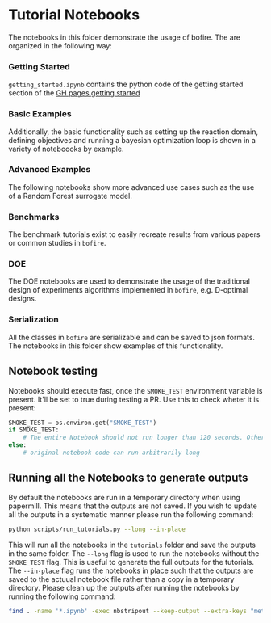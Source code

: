 # Tutorial Notebooks

The notebooks in this folder demonstrate the usage of bofire. The are organized in the following way:

### Getting Started

`getting_started.ipynb` contains the python code of the getting started section of the  [GH pages getting started](https://experimental-design.github.io/bofire/start)

### Basic Examples

Additionally, the basic functionality such as setting up the reaction domain, defining objectives and running a bayesian optimization loop is shown in a variety of noteboooks by example.

### Advanced Examples
The following notebooks show more advanced use cases such as the use of a Random Forest surrogate model.

### Benchmarks
The benchmark tutorials exist to easily recreate results from various papers or common studies in `bofire`.

### DOE
The DOE notebooks are used to demonstrate the usage of the traditional design of experiments algorithms implemented in `bofire`, e.g. D-optimal designs.

### Serialization
All the classes in `bofire` are serializable and can be saved to json formats. The notebooks in this folder show examples of this functionality.

## Notebook testing

Notebooks should execute fast, once the `SMOKE_TEST` environment variable is present. It'll be set to true during testing a PR. Use this to check wheter it is present:

```python
SMOKE_TEST = os.environ.get("SMOKE_TEST")
if SMOKE_TEST:
    # The entire Notebook should not run longer than 120 seconds. Otherwise an Error is thrown during testing
else:
    # original notebook code can run arbitrarily long
```

## Running all the Notebooks to generate outputs

By default the notebooks are run in a temporary directory when using papermill. This means that the outputs are not saved.
If you wish to update all the outputs in a systematic manner please run the following command:

```bash
python scripts/run_tutorials.py --long --in-place
```

This will run all the notebooks in the `tutorials` folder and save the outputs in the same folder. The `--long` flag is used to run the notebooks without the `SMOKE_TEST` flag. This is useful to generate the full outputs for the tutorials. The `--in-place` flag runs the notebooks in place such that the outputs are saved to the actuual notebook file rather than a copy in a temporary directory. Please clean up the outputs after running the notebooks by running the following command:

```bash
find . -name '*.ipynb' -exec nbstripout --keep-output --extra-keys "metadata.papermill.input_path metadata.papermill.output_path" {} \;
```
